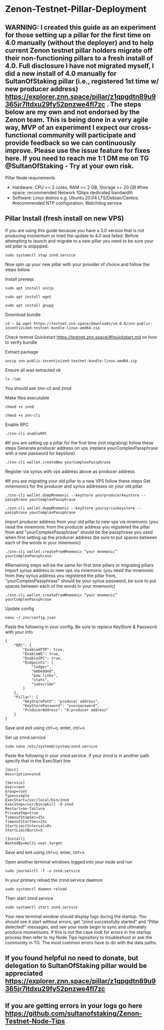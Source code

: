 # Zenon-Testnet-Pillar-Deployment
## WARNING: I created this guide as an experiment for those setting up a pillar for the first time on 4.0 manually (without the deployer) and to help current Zenon testnet pillar holders migrate off their non-functioning pillars to a fresh install of 4.0. Full disclosure I have not migrated myself, I did a new install of 4.0 manually for SultanOfStaking pillar (i.e., registered 1st time w/ new producer address) https://explorer.znn.space/pillar/z1qpgdtn89u9365jr7ltdxu29fy52pnzwe4fl7zc . The steps below are my own and not endorsed by the Zenon team. This is being done in a very agile way, MVP of an experiment I expect our cross-functional community will participate and provide feedback so we can continuously improve. Please use the issue feature for fixes here. If you need to reach me 1:1 DM me on TG @SultanOfStaking - Try at your own risk. 

Pillar Node requirements
- Hardware: CPU >= 2 cores, RAM >= 2 GB, Storage >= 20 GB #free space; recommended Network 1Gbps dedicated bandwidth
- Software: Linux distros e.g. Ubuntu 20.04 LTS/Debian/Centos; #recommended NTP configuration, Watchdog service

## Pillar Install (fresh install on new VPS)
If you are using this guide because you have a 3.0 version that is not producing momentum or tried the update to 4.0 and failed. Before attempting to launch and migrate to a new pillar you need to be sure your old pillar is stoppped.

`sudo systemctl stop znnd.service`

Now spin up your new pillar with your provider of choice and follow the steps below.

Install prereqs

`sudo apt install unzip`

`sudo apt install wget`

`sudo apt install gnupg`

Download bundle

`cd ~ && wget https://testnet.znn.space/downloads/v4.0.0/znn-public-incentivized-testnet-bundle-linux-amd64.zip`

Check testnet Quickstart https://testnet.znn.space/#!quickstart.md on how to verify bundle

Extract package

`unzip znn-public-incentivized-testnet-bundle-linux-amd64.zip`

Ensure all was extracted ok

`ls -lah`

You should see znn-cli and znnd

Make files executable

`chmod +x znnd`

`chmod +x znn-cli`

Enable RPC

`./znn-cli enableRPC`

#If you are setting up a pillar for the first time (not migrating) follow these steps
Generate producer address on vps (replace yourComplexPassphrase with a new password for keystore)

`./znn-cli wallet.createNew yourComplexPassphrase`

Register via syrius with vps address above as producer address

#If you are migrating your old pillar to a new VPS follow these steps
Get mnemonics for the producer and syrius addresses on your old pillar

`./znn-cli wallet.dumpMnemonic --keyStore yourproducerkeystore --passphrase yourComplexPassphrase`

`./znn-cli wallet.dumpMnemonic --keyStore yoursyriuskeystore --passphrase yourComplexPassphrase`

Import producer address from your old pillar to new vps via mnemonic (you need the mnemonic from the producer address you registered the pillar from and "yourComplexPassphrase" should be the passphrase you used when first setting up the producer address (be sure to put spaces between each of the words in your mnemonic)

`./znn-cli wallet.createFromMnemonic “your mnemonic” yourComplexPassphrase`

#Remaining steps will be the same for first time pillars or migrating pillars
Import syrius address to new vps via mnemonic (you need the  mnemonic from they syrius address you registered the pillar from, "yourComplexPassphrase" should be your syrius password, be sure to put spaces between each of the words in your mnemonic)

`./znn-cli wallet.createFromMnemonic “your mnemonic” yourComplexPassphrase`

Update config

`nano ~/.znn/config.json`

Paste the following in your config. Be sure to replace KeyStore & Password with your info

```
{
    "RPC": {
        "EnableHTTP": true,
        "EnableWS": true,
        "EnableIPC": true,
        "Endpoints": [
            "ledger",
            "embedded",
            "pow.links",
            "stats",
            "subscribe"
        ]
    },
    "Pillar": {
        "KeyStorePath": "producer address",
        "KeyStorePassword": "yourpassword",
        "ProducerAddress": "0:producer address"
    }
}
```

Save and exit using ctrl+o, enter, ctrl+x

Set up znnd.service

`sudo nano /etc/systemd/system/znnd.service`

Paste the following in your znnd.service. If your znnd is in another path specify that in the ExecStart line
```
[Unit]
Description=znnd

[Service]
User=root
Group=root
Type=simple
ExecStart=/usr/local/bin/znnd
ExecStop=/usr/bin/pkill -9 znnd
Restart=on-failure
PrivateTmp=true
TimeoutStopSec=15s
TimeoutStartSec=15s
StartLimitInterval=0s
StartLimitBurst=5

[Install]
WantedBy=multi-user.target
```
Save and exit using ctrl+o, enter, ctrl+x

Open another terminal windows logged into your node and run

`sudo journalctl -f -u znnd.service`

In your primary reload the znnd.service daemon

`sudo systemctl daemon-reload`

Then start znnd.service

`sudo systemctl start znnd.service`

Your new terminal window should display logs during the startup. You should see it start without errors, get “znnd successfully started” and “Pillar detected!” messages, and see your node begin to sync and ultimately produce momentums. If this is not the case look for errors in the startup process then refer to my Node Tips repository to troubleshoot or ask the community in TG. The most common errors have to do with the data paths.

## If you found helpful no need to donate, but delegation to SultanOfStaking pillar would be appreciated https://explorer.znn.space/pillar/z1qpgdtn89u9365jr7ltdxu29fy52pnzwe4fl7zc

## If you are getting errors in your logs go here https://github.com/sultanofstaking/Zenon-Testnet-Node-Tips
